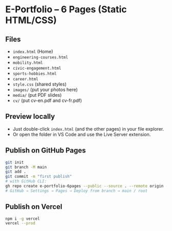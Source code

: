 # E-Portfolio – 6 Pages (Static HTML/CSS)

## Files
- `index.html` (Home)
- `engineering-courses.html`
- `mobility.html`
- `civic-engagement.html`
- `sports-hobbies.html`
- `career.html`
- `style.css` (shared styles)
- `images/` (put your photos here)
- `media/` (put PDF slides)
- `cv/` (put cv-en.pdf and cv-fr.pdf)

## Preview locally
- Just double-click `index.html` (and the other pages) in your file explorer.
- Or open the folder in VS Code and use the Live Server extension.

## Publish on GitHub Pages
```bash
git init
git branch -M main
git add .
git commit -m "first publish"
# with GitHub CLI:
gh repo create e-portfolio-6pages --public --source . --remote origin --push
# GitHub → Settings → Pages → Deploy from branch → main / root
```

## Publish on Vercel
```bash
npm i -g vercel
vercel --prod
```
